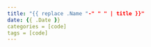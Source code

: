 ```yaml
---
title: "{{ replace .Name "-" " " | title }}"
date: {{ .Date }}
categories = [code]
tags = [code]
---
```

